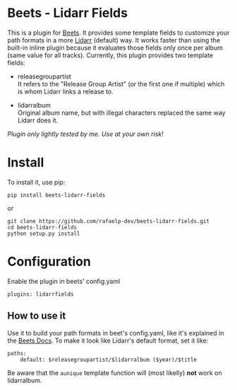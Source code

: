 **Beets - Lidarr Fields**
=========================

This is a plugin for [Beets](https://github.com/beetbox/beets).
It provides some template fields to customize your path formats in
a more [Lidarr](https://github.com/lidarr/Lidarr) (default) way.
It works faster than using the built-in inline plugin because it
evaluates those fields only once per album (same value for all tracks).
Currently, this plugin provides two template fields:

* releasegroupartist  
  It refers to the "Release Group Artist" (or the first one if multiple)
  which is whom Lidarr links a release to.

* lidarralbum  
  Original album name, but with illegal characters replaced
  the same way Lidarr does it.

*Plugin only lightly tested by me. Use at your own risk!*


**Install**
===========

To install it, use pip:

    pip install beets-lidarr-fields

or

    git clone https://github.com/rafaelp-dev/beets-lidarr-fields.git
    cd beets-lidarr-fields
    python setup.py install


**Configuration**
=================

Enable the plugin in beets' config.yaml

    plugins: lidarrfields

How to use it
-------------

Use it to build your path formats in beet's config.yaml,
like it's explained in the [Beets Docs](https://beets.readthedocs.io/en/stable/reference/pathformat.html).
To make it look like Lidarr's default format, set it like:

    paths:
        default: $releasegroupartist/$lidarralbum ($year)/$title

Be aware that the ``aunique`` template function will
(most likelly) **not** work on lidarralbum.